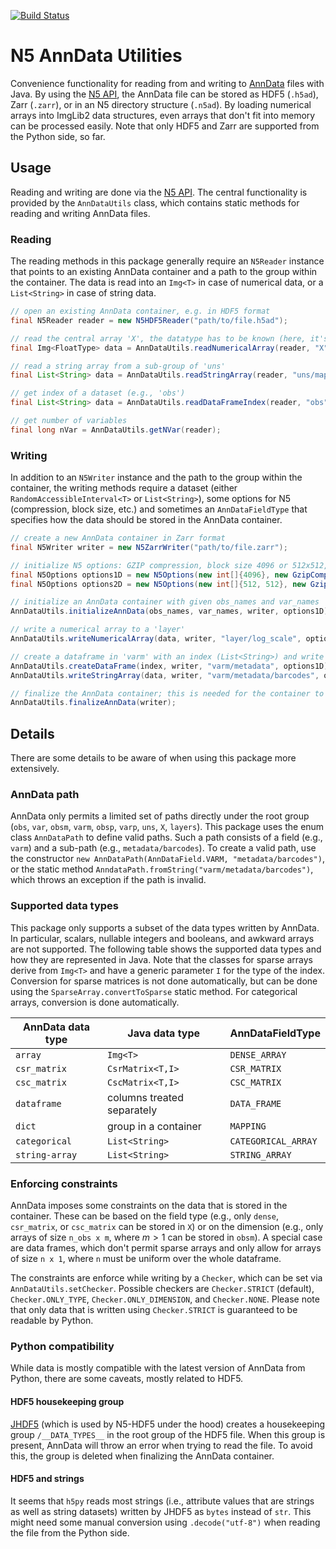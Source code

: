 [![Build Status](https://github.com/JaneliaSciComp/n5-anndata/actions/workflows/build.yml/badge.svg)](https://github.com/JaneliaSciComp/n5-anndata/actions/workflows/build.yml)

# N5 AnnData Utilities
Convenience functionality for reading from and writing to [AnnData](https://anndata.readthedocs.io/en/latest/) files with Java.
By using the [N5 API](https://github.com/saalfeldlab/n5), the AnnData file can be stored as HDF5 (`.h5ad`), Zarr (`.zarr`), or in an N5 directory structure (`.n5ad`).
By loading numerical arrays into ImgLib2 data structures, even arrays that don't fit into memory can be processed easily.
Note that only HDF5 and Zarr are supported from the Python side, so far.


## Usage
Reading and writing are done via the [N5 API](https://github.com/saalfeldlab/n5).
The central functionality is provided by the `AnnDataUtils` class, which contains static methods for reading and writing AnnData files.


### Reading
The reading methods in this package generally require an `N5Reader` instance that points to an existing AnnData container and a path to the group within the container.
The data is read into an `Img<T>` in case of numerical data, or a `List<String>` in case of string data.

```java
// open an existing AnnData container, e.g. in HDF5 format
final N5Reader reader = new N5HDF5Reader("path/to/file.h5ad");

// read the central array 'X', the datatype has to be known (here, it's assumed to be float32)
final Img<FloatType> data = AnnDataUtils.readNumericalArray(reader, "X");

// read a string array from a sub-group of 'uns'
final List<String> data = AnnDataUtils.readStringArray(reader, "uns/mapping1/mapping2/some_string_array");

// get index of a dataset (e.g., 'obs')
final List<String> data = AnnDataUtils.readDataFrameIndex(reader, "obs");

// get number of variables
final long nVar = AnnDataUtils.getNVar(reader);
```


### Writing
In addition to an `N5Writer` instance and the path to the group within the container, the writing methods require a dataset (either `RandomAccessibleInterval<T>` or `List<String>`), some options for N5 (compression, block size, etc.) and sometimes an `AnnDataFieldType` that specifies how the data should be stored in the AnnData container.

```java
// create a new AnnData container in Zarr format
final N5Writer writer = new N5ZarrWriter("path/to/file.zarr");

// initialize N5 options: GZIP compression, block size 4096 or 512x512, no parallel writing
final N5Options options1D = new N5Options(new int[]{4096}, new GzipCompression());
final N5Options options2D = new N5Options(new int[]{512, 512}, new GzipCompression());

// initialize an AnnData container with given obs_names and var_names
AnnDataUtils.initializeAnnData(obs_names, var_names, writer, options1D);

// write a numerical array to a 'layer'
AnnDataUtils.writeNumericalArray(data, writer, "layer/log_scale", options2D, AnnDataFieldType.DENSE_ARRAY);

// create a dataframe in 'varm' with an index (List<String>) and write a categorical array to it
AnnDataUtils.createDataFrame(index, writer, "varm/metadata", options1D);
AnnDataUtils.writeStringArray(data, writer, "varm/metadata/barcodes", options1D, AnnDataFieldType.CATEGORICAL_ARRAY);

// finalize the AnnData container; this is needed for the container to be readable from Python
AnnDataUtils.finalizeAnnData(writer);
```


## Details
There are some details to be aware of when using this package more extensively.


### AnnData path
AnnData only permits a limited set of paths directly under the root group (`obs`, `var`, `obsm`, `varm`, `obsp`, `varp`, `uns`, `X`, `layers`).
This package uses the enum class `AnnDataPath` to define valid paths.
Such a path consists of a field (e.g., `varm`) and a sub-path (e.g., `metadata/barcodes`).
To create a valid path, use the constructor `new AnnDataPath(AnnDataField.VARM, "metadata/barcodes")`, or the static method `AnndataPath.fromString("varm/metadata/barcodes")`, which throws an exception if the path is invalid.


### Supported data types
This package only supports a subset of the data types written by AnnData.
In particular, scalars, nullable integers and booleans, and awkward arrays are not supported.
The following table shows the supported data types and how they are represented in Java.
Note that the classes for sparse arrays derive from `Img<T>` and have a generic parameter `I` for the type of the index.
Conversion for sparse matrices is not done automatically, but can be done using the `SparseArray.convertToSparse` static method.
For categorical arrays, conversion is done automatically.

| AnnData data type | Java data type             | AnnDataFieldType    |
|-------------------|----------------------------|---------------------|
| `array`           | `Img<T>`                   | `DENSE_ARRAY`       |
| `csr_matrix`      | `CsrMatrix<T,I>`           | `CSR_MATRIX`        |
| `csc_matrix`      | `CscMatrix<T,I>`           | `CSC_MATRIX`        |
| `dataframe`       | columns treated separately | `DATA_FRAME`        |
| `dict`            | group in a container       | `MAPPING`           |
| `categorical`     | `List<String>`             | `CATEGORICAL_ARRAY` |
| `string-array`    | `List<String>`             | `STRING_ARRAY`      |


### Enforcing constraints
AnnData imposes some constraints on the data that is stored in the container.
These can be based on the field type (e.g., only `dense`, `csr_matrix`, or `csc_matrix` can be stored in `X`) or on the dimension (e.g., only arrays of size `n_obs x m`, where $m > 1$ can be stored in `obsm`).
A special case are data frames, which don't permit sparse arrays and only allow for arrays of size `n x 1`, where `n` must be uniform over the whole dataframe.

The constraints are enforce while writing by a `Checker`, which can be set via `AnnDataUtils.setChecker`.
Possible checkers are `Checker.STRICT` (default), `Checker.ONLY_TYPE`, `Checker.ONLY_DIMENSION`, and `Checker.NONE`.
Please note that only data that is written using `Checker.STRICT` is guaranteed to be readable by Python.


### Python compatibility
While data is mostly compatible with the latest version of AnnData from Python, there are some caveats, mostly related to HDF5.

#### HDF5 housekeeping group
[JHDF5](https://sissource.ethz.ch/sispub/jhdf5) (which is used by N5-HDF5 under the hood) creates a housekeeping group `/__DATA_TYPES__` in the root group of the HDF5 file.
When this group is present, AnnData will throw an error when trying to read the file.
To avoid this, the group is deleted when finalizing the AnnData container.

#### HDF5 and strings
It seems that `h5py` reads most strings (i.e., attribute values that are strings as well as string datasets) written by JHDF5 as `bytes` instead of `str`.
This might need some manual conversion using `.decode("utf-8")` when reading the file from the Python side.
